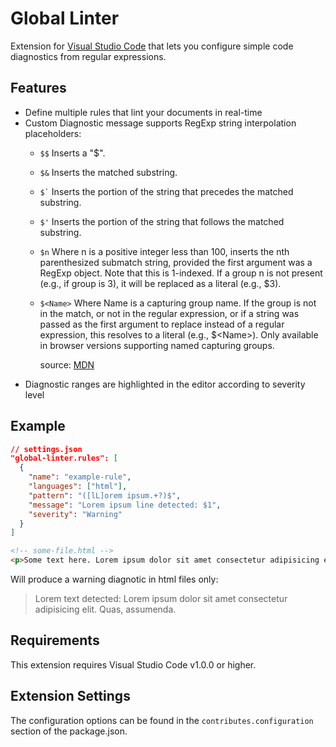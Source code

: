 # Global Linter

Extension for [Visual Studio Code](https://code.visualstudio.com/) that lets you configure simple code diagnostics from regular expressions.

## Features

- Define multiple rules that lint your documents in real-time
- Custom Diagnostic message supports RegExp string interpolation placeholders:
  - `$$` Inserts a "$".
  - `$&` Inserts the matched substring.
  - `` $` `` Inserts the portion of the string that precedes the matched substring.
  - `$'` Inserts the portion of the string that follows the matched substring.
  - `$n` Where n is a positive integer less than 100, inserts the nth parenthesized submatch string, provided the first argument was a RegExp object. Note that this is 1-indexed. If a group n is not present (e.g., if group is 3), it will be replaced as a literal (e.g., $3).
  - `$<Name>` Where Name is a capturing group name. If the  group is not in the match, or not in the regular expression, or if a  string was passed as the first argument to replace instead of a regular expression, this resolves to a literal (e.g., $\<Name\>). Only available in browser versions supporting named capturing groups.
  
    source: [MDN](https://developer.mozilla.org/en-US/docs/Web/JavaScript/Reference/Global_Objects/String/replace#specifying_a_string_as_a_parameter)
- Diagnostic ranges are highlighted in the editor according to severity level

## Example

```json
// settings.json
"global-linter.rules": [
  {
    "name": "example-rule",
    "languages": ["html"],
    "pattern": "([lL]orem ipsum.+?)$",
    "message": "Lorem ipsum line detected: $1",
    "severity": "Warning"
  }
]
```

```html
<!-- some-file.html -->
<p>Some text here. Lorem ipsum dolor sit amet consectetur adipisicing elit. Quas, assumenda.</p>
```

Will produce a warning diagnotic in html files only:

> Lorem text detected: Lorem ipsum dolor sit amet consectetur adipisicing elit. Quas, assumenda.

## Requirements

This extension requires Visual Studio Code v1.0.0 or higher.

## Extension Settings

The configuration options can be found in the `contributes.configuration` section of the package.json.
